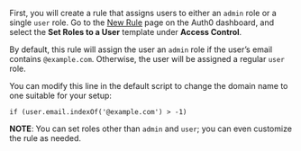 First, you will create a rule that assigns users to either an `admin` role or a single `user` role. Go to the [New Rule](${manage_url}/#/rules/new) page on the Auth0 dashboard, and select the **Set Roles to a User** template under **Access Control**.

By default, this rule will assign the user an `admin` role if the user’s email contains `@example.com`. Otherwise, the user will be assigned a regular `user` role.

You can modify this line in the default script to change the domain name to one suitable for your setup:

`if (user.email.indexOf('@example.com') > -1)`

**NOTE**: You can set roles other than `admin` and `user`; you can even customize the rule as needed.
